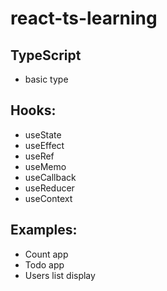 # react-ts-learning

## TypeScript
- basic type

## Hooks:
- useState
- useEffect
- useRef
- useMemo
- useCallback
- useReducer
- useContext

## Examples:
- Count app
- Todo app
- Users list display
